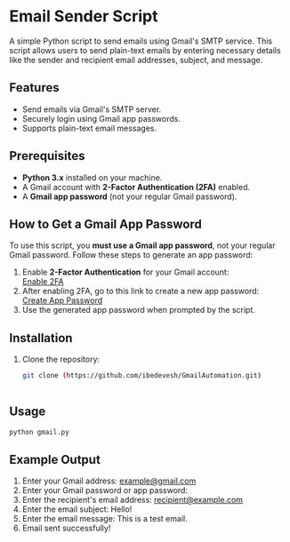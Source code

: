 # Email Sender Script

A simple Python script to send emails using Gmail's SMTP service. This script allows users to send plain-text emails by entering necessary details like the sender and recipient email addresses, subject, and message.

## Features
- Send emails via Gmail's SMTP server.
- Securely login using Gmail app passwords.
- Supports plain-text email messages.

## Prerequisites
- **Python 3.x** installed on your machine.
- A Gmail account with **2-Factor Authentication (2FA)** enabled.
- A **Gmail app password** (not your regular Gmail password).

## How to Get a Gmail App Password
To use this script, you **must use a Gmail app password**, not your regular Gmail password. Follow these steps to generate an app password:

1. Enable **2-Factor Authentication** for your Gmail account:  
   [Enable 2FA](https://myaccount.google.com/security-checkup)  
2. After enabling 2FA, go to this link to create a new app password:  
   [Create App Password](https://myaccount.google.com/apppasswords)
3. Use the generated app password when prompted by the script.

## Installation
1. Clone the repository:
   ```bash
   git clone (https://github.com/ibedevesh/GmailAutomation.git)
  

## Usage
 ```bash
python gmail.py
```

## Example Output

1. Enter your Gmail address: example@gmail.com
2. Enter your Gmail password or app password: 
3. Enter the recipient's email address: recipient@example.com
4. Enter the email subject: Hello!
5. Enter the email message: This is a test email.
6. Email sent successfully!


